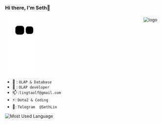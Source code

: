   
  
  
  
  
  
  
### Hi there, I'm Seth👋

<img src="https://github-readme-stats.vercel.app/api?username=lingtaolf&show_icons=true" alt="logo" height="160" align="right" style="margin: 5px; margin-bottom: 20px;"/>  
  
![](https://raw.githubusercontent.com/lingtaolf/lingtaolf/main/assets/github-contribution-grid-snake.svg)              


- 🔭 : `OLAP & Database`
- 🤔 : `OLAP developer`
- 📫 :`lingtaolf@gmail.com`
- ⚡: `Dota2 & Coding`
- 📱: `Telegram  @SethLin`
<!--
**lingtaolf/lingtaolf** is a ✨ _special_ ✨ repository because its `README.md` (this file) appears on your GitHub profile.

Here are some ideas to get you started:

- 🔭 I’m currently working on ...
- 🌱 I’m currently learning ...
- 👯 I’m looking to collaborate on ...
- 🤔 I’m looking for help with ...
- 💬 Ask me about ...
- 📫 How to reach me: ...
- 😄 Pronouns: ...
- ⚡ : ...
-->    
  
![Most Used Language](https://github-readme-stats.vercel.app/api/top-langs/?username=lingtaolf&layout=compact)
